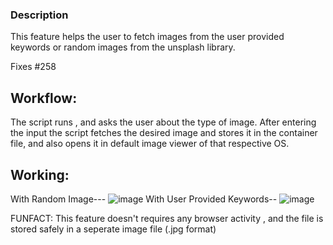 ### Description

This feature helps the user to fetch images from the user provided keywords or random images from the unsplash library.

Fixes #258 

<!-- Replace `issue_no` with the issue number which is fixed in this PR -->
## Workflow:
The script runs , and asks the user about the type of image. After entering the input the script fetches the desired image and stores it in the container file, and also opens it in default image viewer of that respective OS.
## Working:
With Random Image---
![image](https://user-images.githubusercontent.com/71692310/156886857-4f6c1111-4473-4303-8242-7037ec69e111.png)
With User Provided Keywords--
![image](https://user-images.githubusercontent.com/71692310/156886858-32cadc78-7a50-4db0-82fb-94df38e7195d.png)

FUNFACT: This feature doesn't requires any browser activity , and the file is stored safely in a seperate image file (.jpg format)
